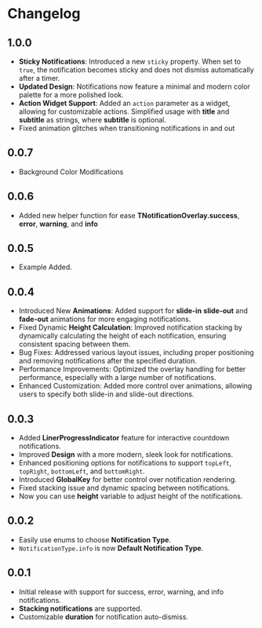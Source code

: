 # Changelog

## 1.0.0
- **Sticky Notifications**: Introduced a new `sticky` property. When set to `true`, the notification becomes sticky and does not dismiss automatically after a timer.
- **Updated Design**: Notifications now feature a minimal and modern color palette for a more polished look.
- **Action Widget Support**: Added an `action` parameter as a widget, allowing for customizable actions. Simplified usage with **title** and **subtitle** as strings, where **subtitle** is optional.
- Fixed animation glitches when transitioning notifications in and out

## 0.0.7
- Background Color Modifications

## 0.0.6
- Added new helper function for ease **TNotificationOverlay.success**, **error**, **warning**, and **info**

## 0.0.5
- Example Added.

## 0.0.4
- Introduced New **Animations**: Added support for **slide-in** **slide-out** and **fade-out** animations for more engaging notifications.
- Fixed Dynamic **Height Calculation**: Improved notification stacking by dynamically calculating the height of each notification, ensuring consistent spacing between them.
- Bug Fixes: Addressed various layout issues, including proper positioning and removing notifications after the specified duration.
- Performance Improvements: Optimized the overlay handling for better performance, especially with a large number of notifications.
- Enhanced Customization: Added more control over animations, allowing users to specify both slide-in and slide-out directions.

## 0.0.3
- Added **LinerProgressIndicator** feature for interactive countdown notifications.
- Improved **Design** with a more modern, sleek look for notifications.
- Enhanced positioning options for notifications to support `topLeft`, `topRight`, `bottomLeft`, and `bottomRight`.
- Introduced **GlobalKey** for better control over notification rendering.
- Fixed stacking issue and dynamic spacing between notifications.
- Now you can use **height** variable to adjust height of the notifications.

## 0.0.2
- Easily use enums to choose **Notification Type**.
- `NotificationType.info` is now **Default Notification Type**.

## 0.0.1
- Initial release with support for success, error, warning, and info notifications.
- **Stacking notifications** are supported.
- Customizable **duration** for notification auto-dismiss.

